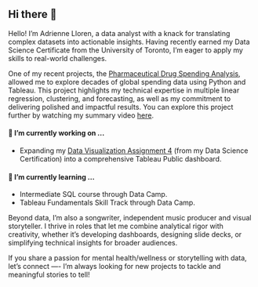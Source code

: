 ## Hi there 👋

Hello! I’m Adrienne Lloren, a data analyst with a knack for translating complex datasets into actionable insights. Having recently earned my Data Science Certificate from the University of Toronto, I’m eager to apply my skills to real-world challenges.

One of my recent projects, the [Pharmaceutical Drug Spending Analysis](https://github.com/amlloren/Pharma-Spending-by-Countries), allowed me to explore decades of global spending data using Python and Tableau. This project highlights my technical expertise in multiple linear regression, clustering, and forecasting, as well as my commitment to delivering polished and impactful results. You can explore this project further by watching my summary video [here](https://drive.google.com/file/d/1ASvZEvJ-3i7NKkFGaMeeubGUNcCa5nAl/view).

####  🔭 I’m currently working on ...
* Expanding my [Data Visualization Assignment 4](https://github.com/amlloren/visualization/blob/assignment-4/02_activities/assignments/assignment_4/3_tableau_viz.md) (from my Data Science Certification) into a comprehensive Tableau Public dashboard.

#### 🌱 I’m currently learning ...
* Intermediate SQL course through Data Camp.
* Tableau Fundamentals Skill Track through Data Camp.

Beyond data, I’m also a songwriter, independent music producer and visual storyteller. I thrive in roles that let me combine analytical rigor with creativity, whether it’s developing dashboards, designing slide decks, or simplifying technical insights for broader audiences.

If you share a passion for mental health/wellness or storytelling with data, let’s connect —- I’m always looking for new projects to tackle and meaningful stories to tell! 

<!--
**amlloren/amlloren** is a ✨ _special_ ✨ repository because its `README.md` (this file) appears on your GitHub profile.

Here are some ideas to get you started:

- 🔭 I’m currently working on ...
- 🌱 I’m currently learning ...
- 👯 I’m looking to collaborate on ...
- 🤔 I’m looking for help with ...
- 💬 Ask me about ...
- 📫 How to reach me: ...
- 😄 Pronouns: ...
- ⚡ Fun fact: ...
-->
